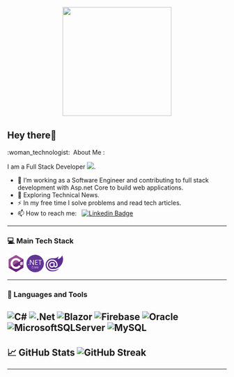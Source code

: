 <p align="center"><img src="https://media.tenor.com/_mYZWyrW3AUAAAAj/peach-goma-pc-night-keyboard-smashing.gif" width="250" height="250"  /></p>
<h2>Hey there👋</h2>
:woman_technologist: &nbsp;About Me :

I am a Full Stack Developer <img src="https://media.giphy.com/media/WUlplcMpOCEmTGBtBW/giphy.gif" width="30">.

- 🔭 I’m working as a Software Engineer and contributing to full stack development with Asp.net Core to build web applications.
- 🌱 Exploring Technical News.
- ⚡ In my free time I solve problems and read tech articles.
- 📫 How to reach me: &nbsp; [![Linkedin Badge](https://img.shields.io/badge/-SYMM-blue%3Fstyle%3Dflat%26logo%3DLinkedin%26logoColor%3Dwhite)](https://www.linkedin.com/in/su-yee-myat-moe-b86a9b323)

---
### 💻 Main Tech Stack

<img src="https://github.com/devicons/devicon/blob/master/icons/csharp/csharp-original.svg" alt="csharp logo" width="40" height="40" /> <img src="https://github.com/devicons/devicon/blob/master/icons/dotnetcore/dotnetcore-original.svg" alt="dotnet logo" width="40" height="40" /> <img src="https://github.com/devicons/devicon/blob/master/icons/blazor/blazor-original.svg" alt="JavaScript logo" width="40" height="40" /> 

---
### 🔭 Languages and Tools</h2>

![C#](https://img.shields.io/badge/c%23-%23239120.svg?style=for-the-badge&logo=c-sharp&logoColor=white)
![.Net](https://img.shields.io/badge/.NET-5C2D91?style=for-the-badge&logo=.net&logoColor=white)
![Blazor](https://img.shields.io/badge/blazor-5C2D91?style=for-the-badge&logo=blazor&logoColor=white)
![Firebase](https://img.shields.io/badge/firebase-%23039BE5.svg?style=for-the-badge&logo=firebase)
![Oracle](https://img.shields.io/badge/Oracle-F80000?style=for-the-badge&logo=oracle&logoColor=white)
![MicrosoftSQLServer](https://img.shields.io/badge/Microsoft%20SQL%20Sever-CC2927?style=for-the-badge&logo=microsoft%20sql%20server&logoColor=white)
![MySQL](https://img.shields.io/badge/mysql-%2300f.svg?style=for-the-badge&logo=mysql&logoColor=white)
---
## 📈 GitHub Stats ![GitHub Streak](https://streak-stats.demolab.com/?user=SuYeeMyatMoe&theme=dark) 
---
